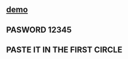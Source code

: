 ## [demo](https://moamen-khalaf.github.io/verification-code/)
## PASWORD 12345
## PASTE IT IN THE FIRST CIRCLE
